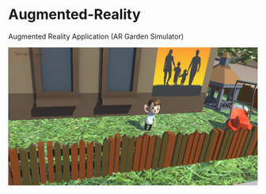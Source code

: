 # Augmented-Reality
Augmented Reality Application (AR Garden Simulator)

![alt text](https://github.com/furkanyildiz/Augmented-Reality/blob/master/images/Screenshot_20190126-202552_ARGardenSimulator.jpg)

